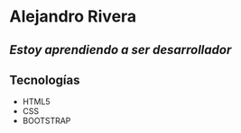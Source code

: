 # Alejandro Rivera
## _Estoy aprendiendo a ser desarrollador_




## Tecnologías

- HTML5
- CSS
- BOOTSTRAP


